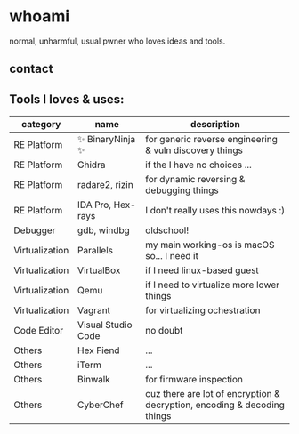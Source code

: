 # whoami

normal, unharmful, usual pwner who loves ideas and tools.

## contact



## Tools I loves & uses:

| category       | name               | description |
|----------------|--------------------|-------------|
| RE Platform    | ✨ BinaryNinja ✨   | for generic reverse engineering & vuln discovery things |
| RE Platform    | Ghidra             | if the I have no choices ... |
| RE Platform    | radare2, rizin     | for dynamic reversing & debugging things |
| RE Platform    | IDA Pro, Hex-rays  | I don't really uses this nowdays :) |
| Debugger       | gdb, windbg        | oldschool! |
| Virtualization | Parallels          | my main working-os is macOS so... I need it |
| Virtualization | VirtualBox         | if I need linux-based guest |
| Virtualization | Qemu               | if I need to virtualize more lower things |
| Virtualization | Vagrant            | for virtualizing ochestration |
| Code Editor    | Visual Studio Code | no doubt |
| Others         | Hex Fiend          | ... |
| Others         | iTerm              | ... |
| Others         | Binwalk            | for firmware inspection |
| Others         | CyberChef          | cuz there are lot of encryption & decryption, encoding & decoding things |
